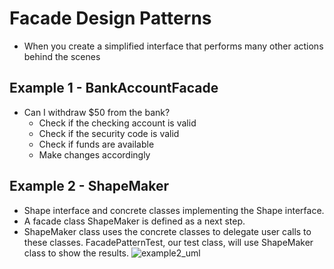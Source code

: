# Facade Design Patterns
- When you create a simplified interface that performs many other actions behind the scenes

## Example 1 - BankAccountFacade
  - Can I withdraw $50 from the bank?
    - Check if the checking account is valid
    - Check if the security code is valid
    - Check if funds are available
    - Make changes accordingly
  
## Example 2 - ShapeMaker
  - Shape interface and concrete classes implementing the Shape interface.
  - A facade class ShapeMaker is defined as a next step.
  - ShapeMaker class uses the concrete classes to delegate user calls to these classes.
  FacadePatternTest, our test class, will use ShapeMaker class to show the results.
  ![example2_uml](https://user-images.githubusercontent.com/16873263/27513598-cecd7f68-5920-11e7-9585-a269c18f6468.jpg)
    
